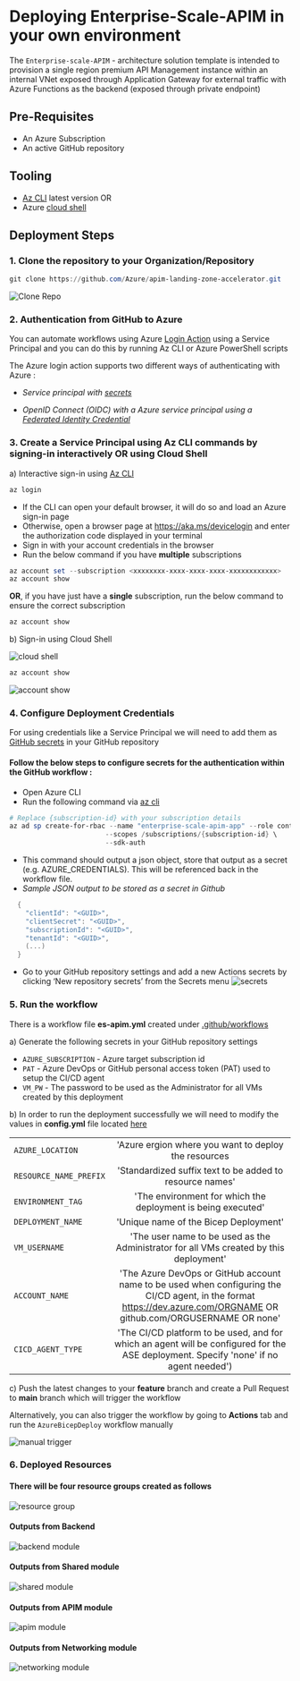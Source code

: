 # Deploying Enterprise-Scale-APIM in your own environment

The `Enterprise-scale-APIM` - architecture solution template is intended to provision a single region premium API Management instance within an internal VNet exposed through Application Gateway for external traffic with Azure Functions as the backend (exposed through private endpoint)

## Pre-Requisites

- An Azure Subscription
- An active GitHub repository

## Tooling

- [Az CLI](https://docs.microsoft.com/en-us/cli/azure/install-azure-cli) latest version
OR
- Azure [cloud shell](https://shell.azure.com/)

## Deployment Steps

### 1. Clone the repository to your Organization/Repository

```Powershell
git clone https://github.com/Azure/apim-landing-zone-accelerator.git
```

![Clone Repo](/docs/images/clone-repo.png)

### 2. Authentication from GitHub to Azure

You can automate workflows using Azure [Login Action](https://github.com/Azure/login#github-action-for-azure-login) using a Service Principal and you can do this by running Az CLI or Azure PowerShell scripts

The Azure login action supports two different ways of authenticating with Azure :

- _Service principal with [secrets](https://docs.microsoft.com/en-us/azure/developer/github/connect-from-azure?tabs=azure-cli%2Cwindows#use-the-azure-login-action-with-a-service-principal-secret)_

- _OpenID Connect (OIDC) with a Azure service principal using a [Federated Identity Credential](https://docs.microsoft.com/en-us/azure/developer/github/connect-from-azure?tabs=azure-cli%2Cwindows#use-the-azure-login-action-with-openid-connect)_

### 3. Create a Service Principal using Az CLI commands by signing-in interactively OR using Cloud Shell

a) Interactive sign-in using [Az CLI](https://docs.microsoft.com/en-us/cli/azure/install-azure-cli)

```Powershell
az login
```

- If the CLI can open your default browser, it will do so and load an Azure sign-in page
- Otherwise, open a browser page at <https://aka.ms/devicelogin> and enter the authorization code displayed in your terminal
- Sign in with your account credentials in the browser
- Run the below command if you have **multiple** subscriptions

```Powershell
az account set --subscription <xxxxxxxx-xxxx-xxxx-xxxx-xxxxxxxxxxxx>
az account show
```

**OR**, if you have just have a **single** subscription, run the below command to ensure the correct subscription

```Powershell
az account show
```

b) Sign-in using Cloud Shell

![cloud shell](/docs/images/cloud_shell.png)

```Powershell
az account show
```

![account show](/docs/images/az-account-show.jpg)

### 4. Configure Deployment Credentials

For using credentials like a Service Principal we will need to add them as [GitHub secrets](https://docs.github.com/en/codespaces/managing-codespaces-for-your-organization/managing-encrypted-secrets-for-your-repository-and-organization-for-codespaces) in your GitHub repository

#### Follow the below steps to configure secrets for the authentication within the GitHub workflow :

- Open Azure CLI
- Run the following command via [az cli](https://docs.microsoft.com/en-us/cli/azure/create-an-azure-service-principal-azure-cli#:~:text=%20Create%20an%20Azure%20service%20principal%20with%20the,role%20for%20a%20service%20principal%20is...%20See%20More.)

```PowerShell
# Replace {subscription-id} with your subscription details
az ad sp create-for-rbac --name "enterprise-scale-apim-app" --role contributor \
                        --scopes /subscriptions/{subscription-id} \
                        --sdk-auth
```

- This command should output a json object, store that output as a secret (e.g. AZURE_CREDENTIALS).  This will be referenced back in the workflow file.
- _Sample JSON output to be stored as a secret in Github_

```Powershell
  {
    "clientId": "<GUID>",
    "clientSecret": "<GUID>",
    "subscriptionId": "<GUID>",
    "tenantId": "<GUID>",
    (...)
  }
```

- Go to your GitHub repository settings and add a new Actions secrets by clicking ‘New repository secrets’ from the Secrets menu
![secrets](/docs/images/secrets.png)

### 5. Run the workflow

There is a workflow file **es-apim.yml** created under [.github/workflows](/.github/workflows/es-apim.yml)

a) Generate the following secrets in your GitHub repository settings

- `AZURE_SUBSCRIPTION` - Azure target subscription id
- `PAT` -  Azure DevOps or GitHub personal access token (PAT) used to setup the CI/CD agent
- `VM_PW` - The password to be used as the Administrator for all VMs created by this deployment

b) In order to run the deployment successfully we will need to modify the values in **config.yml** file located [here](/reference-implementations/AppGW-IAPIM-Func/bicep/config.yml)

|                   |          |
|:------------------|:--------:|
| `AZURE_LOCATION`  | 'Azure ergion where you want to deploy the resources|
| `RESOURCE_NAME_PREFIX`| 'Standardized suffix text to be added to resource names' |
| `ENVIRONMENT_TAG` | 'The environment for which the deployment is being executed'  |
| `DEPLOYMENT_NAME` | 'Unique name of the Bicep Deployment' |
| `VM_USERNAME`     | 'The user name to be used as the Administrator for all VMs created by this deployment' |
| `ACCOUNT_NAME`    |  'The Azure DevOps or GitHub account name to be used when configuring the CI/CD agent, in the format <https://dev.azure.com/ORGNAME> OR github.com/ORGUSERNAME OR none' |
| `CICD_AGENT_TYPE` |  'The CI/CD platform to be used, and for which an agent will be configured for the ASE deployment. Specify \'none\' if no agent needed')  |

c) Push the latest changes to your **feature** branch and create a Pull Request to **main** branch which will trigger the workflow

Alternatively, you can also trigger the workflow by going to **Actions** tab and run the `AzureBicepDeploy` workflow manually

![manual trigger](/docs/images/manual_trigger.png)

### 6. Deployed Resources

#### There will be four resource groups created as follows

![resource group](/docs/images/resource_groups.png)

#### Outputs from Backend

![backend module](/docs/images/backend.png)

#### Outputs from Shared module

![shared module](/docs/images/shared.png)

#### Outputs from APIM module

![apim module](/docs/images/apim.png)

#### Outputs from Networking module

![networking module](/docs/images/networking.png)
